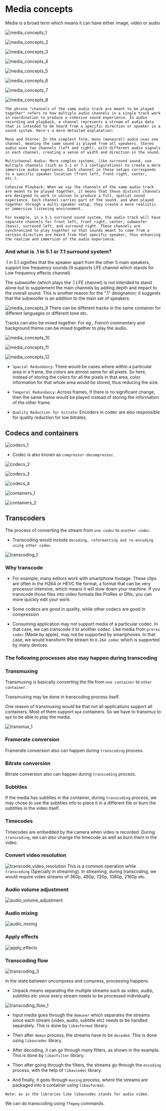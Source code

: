 # Media concepts
Media is a broad term which means it can have either image, video or audio

![media_concepts_1](images/media_concepts_1.png)

![media_concepts_2](images/media_concepts_2.png)

![media_concepts_3](images/media_concepts_3.png)

![media_concepts_4](images/media_concepts_4.png)

![media_concepts_5](images/media_concepts_5.png)

![media_concepts_6](images/media_concepts_6.png)

![media_concepts_7](images/media_concepts_7.png)

![media_concepts_8](images/media_concepts_8.png)

```
The phrase "channels of the same audio track are meant to be played together" refers to how multiple audio channels in a single track work in coordination to produce a cohesive sound experience. In audio recording and playback, a channel represents a stream of audio data that is intended to be heard from a specific direction or speaker in a sound system. Here's a more detailed explanation:

Mono and Stereo: In the simplest form, mono (monaural) audio uses one channel, meaning the same sound is played from all speakers. Stereo audio uses two channels (left and right), with different audio signals in each channel, creating a sense of width and direction in the sound.

Multichannel Audio: More complex systems, like surround sound, use multiple channels (such as 5.1 or 7.1 configurations) to create a more immersive audio experience. Each channel in these setups corresponds to a specific speaker location (front left, front right, center, etc.).

Cohesive Playback: When we say the channels of the same audio track are meant to be played together, it means that these distinct channels are designed to work in unison to produce a full, spatial sound experience. Each channel carries part of the sound, and when played together through a multi-speaker setup, they create a more realistic or immersive listening environment.

For example, in a 5.1 surround sound system, the audio track will have separate channels for front left, front right, center, subwoofer (bass), surround left, and surround right. These channels are synchronized to play together so that sounds meant to come from a certain direction are heard from that specific speaker, thus enhancing the realism and immersion of the audio experience.
```

### And what is .1 in 5.1 or 7.1 surround system? 
.1 in 5.1 signifies that the speaker apart from the other 5 main speakers, support low frequency sounds (It supports LFE channel which stands for Low frequency effects channel).

The subwoofer (which plays the .1 LFE channel) is not intended to stand alone but to supplement the main channels by adding depth and impact to the overall sound. This is another reason for the ".1" designation; it suggests that the subwoofer is an addition to the main set of speakers.

![media_concepts_9](images/media_concepts_9.png)
There can be different tracks in the same container for different languages or different tone etc.

Tracks can also be mixed together. For eg., French commentary and background theme can be mixed together to play the audio.

![media_concepts_10](images/media_concepts_10.png)

![media_concepts_11](images/media_concepts_11.png)

![media_concepts_12](images/media_concepts_12.png)

- `Spacial Redundancy`: There would be cases where within a particular area in a frame, the colors are almost same for all pixels. So here, instead of storing the colors for all the pixels in that area, color information for that whole area would be stored, thus reducing the size.

- `Temporal Redundancy`: Across frames, If there is no significant change, then the same frame would be played instead of storing the information of the other frame.

- `Quality Reduction for bitrate`: Encoders in codec are also responsible for quality reduction for low bitrates. 

## Codecs and containers
![codecs_1](images/codecs_1.png)
- Codec is also known as `compressor-decompressor`.

![codecs_2](images/codecs_2.png)

![codecs_3](images/codecs_3.png)

![codecs_4](images/codecs_4.png)

![containers_1](images/containers_1.png)

![containers_2](images/containers_2.png)

## Transcoders
The process of converting the stream from `one codec` to `another codec`.
- Transcoding would include `decoding, reformatting and re-encoding using other codec`.

![transcoding_1](images/transcoding_1.png)

### Why transcode
- For example, many editors work with smartphone footage. These clips are often in the H264 or HEVC file format, a format that can be very processor intensive, which means it will slow down your machine. If you transcode those files into video formats like ProRes or DNx, you can more quickly edit your work.

- Some codecs are good in quality, while other codecs are good in compression
- Consuming application may not support media of a particular codec. In that case, we can transcode it to another codec. Like media from `prores codec` (Made by apple), may not be supported by smartphones. In that case, we would transform the stream to `H.264 codec` which is supported by many devices.

### The following processes also may happen during transcoding

### Transmuxing
Transmuxing is basically converting the file from `one container` to `other container`.

Transmuxing may be done in transcoding process itself.

One reason of transmuxing would be that not all applications support all containers. Most of them support `mp4` containers. So we have to transmux to `mp4` to be able to play the media.

![transmux_1](images/transmux_1.png)

### Framerate conversion
Framerate conversion also can happen during `transcoding` process.

### Bitrate conversion
Bitrate conversion also can happen during `transcoding` process.

### Subtitles
If the media has subtitles in the container, during `transcoding` process, we may chose to use the subtitles info to place it in a different file or burn the subtitles in the video itself.

### Timecodes
Timecodes are embedded by the camera when video is recorded. During `transcoding`, we can also change the timecode as well as burn them in the video.

### Convert video resolution
![transcode_video_resolution](images/transcode_video_resolution.png)
This is a common operation while `transcoding` (Specially in streaming).
In streaming, during transcoding, we would require video streams of 360p, 480p, 720p, 1080p, 2160p etc.

### Audio volume adjustment
![audio_volume_adjustment](images/audio_volume_adjustment.png)

### Audio mixing
![audio_mixing](images/audio_mixing.png)

### Apply effects
![apply_effects](images/apply_effects.png)

### Transcoding flow
![transcoding_3](images/transcoding_3.png)

In the state between uncompress and compress, processing happens.

- Unpack means separating the multiple streams such as video, audio, subtitles etc since every stream needs to be processed individually.


![transcoding_flow_1](images/transcoding_flow_1.png)

- Input media goes through the `demuxer` which separates the streams since each stream (video, audio, subtitle etc) needs to be handled separately. This is done by `libavformat` library.

- Then after `demux` process, the streams have to be `decoded`. This is done using `libavcodec` library.

- After decoding, it can go through many filters, as shown in the example. This is done by `libavfilter` library.

- Then after going through the filters, the streams go through the `encoding` process, with the help of `libavcodec` library.

- And finally, it goes through `muxing` process, where the streams are packaged into a container using `libavformat`.


```
Note: av in the libraries like libavcodec stands for audio video.
```

We can do transcoding using `ffmpeg` commands.